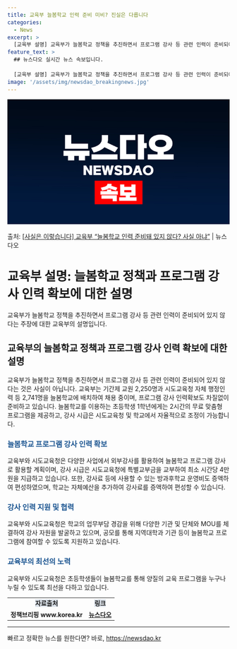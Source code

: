 ```yaml
---
title: 교육부 늘봄학교 인력 준비 미비? 진실은 다릅니다
categories:
  - News
excerpt: >
  [교육부 설명] 교육부가 늘봄학교 정책을 추진하면서 프로그램 강사 등 관련 인력이 준비되어 있지 않다는 것은…
feature_text: >
  ## 뉴스다오 실시간 뉴스 속보입니다.

  [교육부 설명] 교육부가 늘봄학교 정책을 추진하면서 프로그램 강사 등 관련 인력이 준비되어 있지 않다는 것은…
image: '/assets/img/newsdao_breakingnews.jpg'
---
```


![뉴스다오 속보](/assets/img/newsdao_breakingnews.jpg)

<p>출처: <a href="https://newsdao.kr/3184" rel="dofollow">[사실은 이렇습니다] 교육부 “늘봄학교 인력 준비돼 있지 않다? 사실 아냐”</a> | 뉴스다오</p>

<h1>교육부 설명: 늘봄학교 정책과 프로그램 강사 인력 확보에 대한 설명</h1>
<p data-ke-size="size16">교육부가 늘봄학교 정책을 추진하면서 프로그램 강사 등 관련 인력이 준비되어 있지 않다는 주장에 대한 교육부의 설명입니다.</p>

<h2 data-ke-size="size26">교육부의 늘봄학교 정책과 프로그램 강사 인력 확보에 대한 설명</h2>
<p data-ke-size="size16">교육부가 늘봄학교 정책을 추진하면서 프로그램 강사 등 관련 인력이 준비되어 있지 않다는 것은 사실이 아닙니다. 교육부는 기간제 교원 2,250명과 시도교육청 자체 행정인력 등 2,741명을 늘봄학교에 배치하여 채용 중이며, 프로그램 강사 인력확보도 차질없이 준비하고 있습니다. 늘봄학교를 이용하는 초등학생 1학년에게는 2시간의 무료 맞춤형 프로그램을 제공하고, 강사 시급은 시도교육청 및 학교에서 자율적으로 조정이 가능합니다.</p>

<h3><b><span style="color: #1a5490;">늘봄학교 프로그램 강사 인력 확보</span></b></h3>
<p data-ke-size="size16">교육부와 시도교육청은 다양한 사업에서 외부강사를 활용하여 늘봄학교 프로그램 강사로 활용할 계획이며, 강사 시급은 시도교육청에 특별교부금을 교부하여 최소 시간당 4만 원을 지급하고 있습니다. 또한, 강사료 등에 사용할 수 있는 방과후학교 운영비도 증액하여 편성하였으며, 학교는 자체예산을 추가하여 강사료를 증액하여 편성할 수 있습니다.</p>

<h3><b><span style="color: #1a5490;">강사 인력 지원 및 협력</span></b></h3>
<p data-ke-size="size16">교육부와 시도교육청은 학교의 업무부담 경감을 위해 다양한 기관 및 단체와 MOU를 체결하여 강사 자원을 발굴하고 있으며, 공모를 통해 지역대학과 기관 등이 늘봄학교 프로그램에 참여할 수 있도록 지원하고 있습니다.</p>

<h3><b><span style="color: #1a5490;">교육부의 최선의 노력</span></b></h3>
<p data-ke-size="size16">교육부와 시도교육청은 초등학생들이 늘봄학교를 통해 양질의 교육 프로그램을 누구나 누릴 수 있도록 최선을 다하고 있습니다.</p>

<table>
  <tbody>
    <tr>
      <td style="text-align: center; height: 17px;"><b><span style="background-color: #21538527;">자료출처</span></b></td>
      <td style="text-align: center; height: 17px;"><b><span style="background-color: #21538527;">링크</span></b></td>
    </tr>
    <tr>
      <td style="text-align: center; height: 17px;"><b>정책브리핑 www.korea.kr</b></td>
      <td style="text-align: center; height: 17px;"><b><a href="https://newsdao.kr/3184">뉴스다오</a></b></td>
    </tr>
  </tbody>
</table>
<hr> 

빠르고 정확한 뉴스를 원한다면? 바로, <a href="https://newsdao.kr" rel="dofollow">https://newsdao.kr</a>


